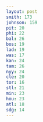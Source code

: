 ```yaml
---
layout: post
smith: 173
johnson: 159
pit: 20
phi: 22
bal: 26
bos: 19
lad: 19
was: 17
kan: 24
tam: 26
nyy: 24
cle: 20
tor: 16
stl: 21
min: 23
hou: 23
atl: 18
sdg: 14
---
```

